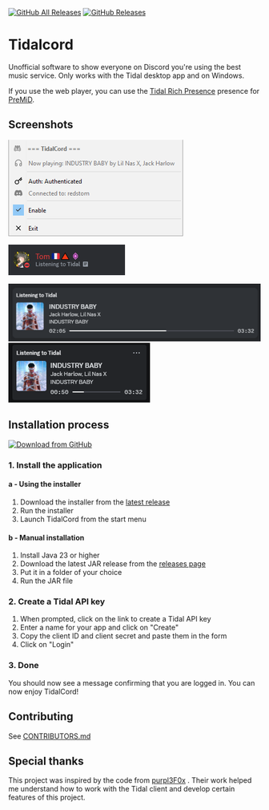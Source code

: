 [![GitHub All Releases](https://img.shields.io/github/downloads/RedsTom/Tidalcord/total?style=for-the-badge&logo=Tidal&label=Total%20downloads)](https://github.com/RedsTom/Tidalcord/releases)
[![GitHub Releases](https://img.shields.io/github/downloads/RedsTom/Tidalcord/latest/total?style=for-the-badge&logo=Tidal&label=Downloads%20on%20latest)](https://github.com/RedsTom/Tidalcord/releases/latest)

# Tidalcord
Unofficial software to show everyone on Discord you're using the best music service. 
Only works with the Tidal desktop app and on Windows.

If you use the web player, you can use the [Tidal Rich Presence](https://premid.app/store/presences/Tidal) 
presence for [PreMiD](https://premid.app/).

## Screenshots

[![Screenshot](./assets/screenshot-appmenu.png)]()

[![Screenshot](./assets/screenshot-onsidebar.png)]()

[![Screenshot](./assets/screenshot-onprofile.png)]()
[![Screenshot](./assets/screenshot-onpopup.png)]()

## Installation process
[<img src="https://github.com/user-attachments/assets/ac19b8b2-c032-48e9-a036-a95ba5aeb427"
     alt="Download from GitHub"
     width="200">](https://github.com/RedsTom/Tidalcord/releases/latest)

### 1. Install the application
#### a - Using the installer
1. Download the installer from the [latest release](https://github.com/RedsTom/Tidalcord/releases/latest)
2. Run the installer
3. Launch TidalCord from the start menu

#### b - Manual installation
1. Install Java 23 or higher
2. Download the latest JAR release from the [releases page](https://github.com/RedsTom/Tidalcord/releases/latest)
3. Put it in a folder of your choice
4. Run the JAR file

### 2. Create a Tidal API key
1. When prompted, click on the link to create a Tidal API key
2. Enter a name for your app and click on "Create"
3. Copy the client ID and client secret and paste them in the form
4. Click on "Login"

### 3. Done
You should now see a message confirming that you are logged in.
You can now enjoy TidalCord!

## Contributing
See [CONTRIBUTORS.md]()

## Special thanks
This project was inspired by the code from [purpl3F0x](https://github.com/purpl3F0x/) . Their work helped me understand
how to work with the Tidal client and develop certain features of this project.
